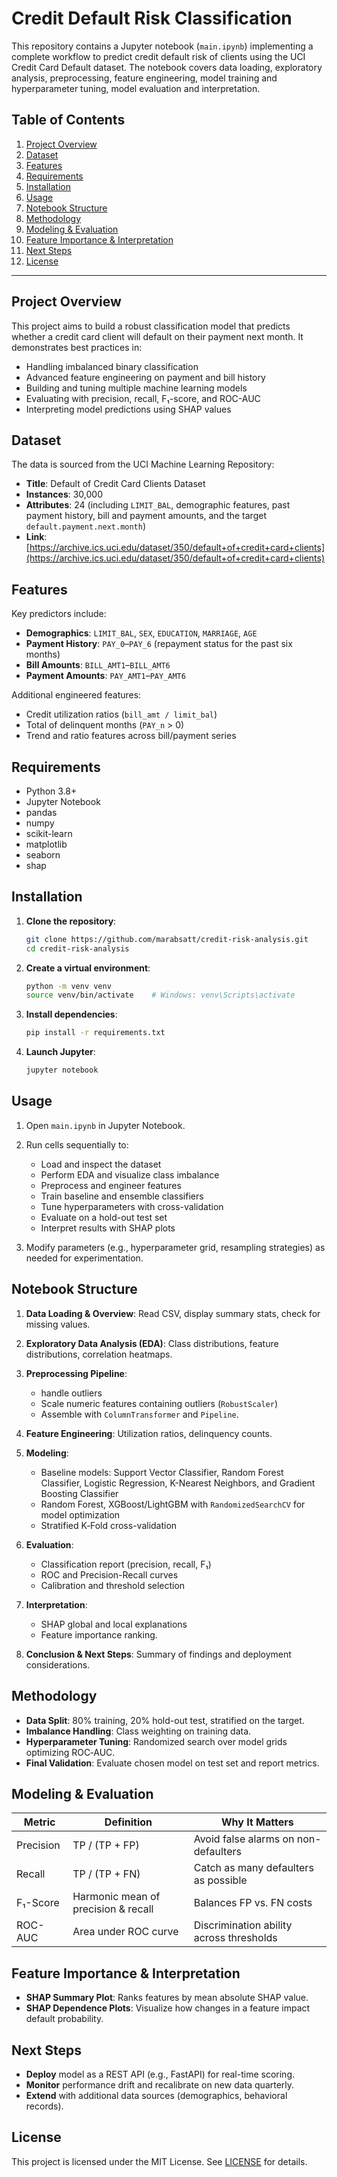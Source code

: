 # Credit Default Risk Classification

This repository contains a Jupyter notebook (`main.ipynb`) implementing a complete workflow to predict credit default risk of clients using the UCI Credit Card Default dataset. The notebook covers data loading, exploratory analysis, preprocessing, feature engineering, model training and hyperparameter tuning, model evaluation and interpretation.

## Table of Contents

1. [Project Overview](#project-overview)
2. [Dataset](#dataset)
3. [Features](#features)
4. [Requirements](#requirements)
5. [Installation](#installation)
6. [Usage](#usage)
7. [Notebook Structure](#notebook-structure)
8. [Methodology](#methodology)
9. [Modeling & Evaluation](#modeling--evaluation)
10. [Feature Importance & Interpretation](#feature-importance--interpretation)
11. [Next Steps](#next-steps)
12. [License](#license)

---

## Project Overview

This project aims to build a robust classification model that predicts whether a credit card client will default on their payment next month. It demonstrates best practices in:

* Handling imbalanced binary classification
* Advanced feature engineering on payment and bill history
* Building and tuning multiple machine learning models
* Evaluating with precision, recall, F₁-score, and ROC-AUC
* Interpreting model predictions using SHAP values

## Dataset

The data is sourced from the UCI Machine Learning Repository:

* **Title**: Default of Credit Card Clients Dataset
* **Instances**: 30,000
* **Attributes**: 24 (including `LIMIT_BAL`, demographic features, past payment history, bill and payment amounts, and the target `default.payment.next.month`)
* **Link**: [https://archive.ics.uci.edu/dataset/350/default+of+credit+card+clients](https://archive.ics.uci.edu/dataset/350/default+of+credit+card+clients)

## Features

Key predictors include:

* **Demographics**: `LIMIT_BAL`, `SEX`, `EDUCATION`, `MARRIAGE`, `AGE`
* **Payment History**: `PAY_0`–`PAY_6` (repayment status for the past six months)
* **Bill Amounts**: `BILL_AMT1`–`BILL_AMT6`
* **Payment Amounts**: `PAY_AMT1`–`PAY_AMT6`

Additional engineered features:

* Credit utilization ratios (`bill_amt / limit_bal`)
* Total of delinquent months (`PAY_n` > 0)
* Trend and ratio features across bill/payment series

## Requirements

* Python 3.8+
* Jupyter Notebook
* pandas
* numpy
* scikit-learn
* matplotlib
* seaborn
* shap

## Installation

1. **Clone the repository**:

   ```bash
   git clone https://github.com/marabsatt/credit-risk-analysis.git
   cd credit-risk-analysis
   ```

2. **Create a virtual environment**:

   ```bash
   python -m venv venv
   source venv/bin/activate    # Windows: venv\Scripts\activate
   ```

3. **Install dependencies**:

   ```bash
   pip install -r requirements.txt
   ```

4. **Launch Jupyter**:

   ```bash
   jupyter notebook
   ```

## Usage

1. Open `main.ipynb` in Jupyter Notebook.

2. Run cells sequentially to:

   * Load and inspect the dataset
   * Perform EDA and visualize class imbalance
   * Preprocess and engineer features
   * Train baseline and ensemble classifiers
   * Tune hyperparameters with cross-validation
   * Evaluate on a hold-out test set
   * Interpret results with SHAP plots

3. Modify parameters (e.g., hyperparameter grid, resampling strategies) as needed for experimentation.

## Notebook Structure

1. **Data Loading & Overview**: Read CSV, display summary stats, check for missing values.
2. **Exploratory Data Analysis (EDA)**: Class distributions, feature distributions, correlation heatmaps.
3. **Preprocessing Pipeline**:

   * handle outliers
   * Scale numeric features containing outliers (`RobustScaler`)
   * Assemble with `ColumnTransformer` and `Pipeline`.

4. **Feature Engineering**: Utilization ratios, delinquency counts.
5. **Modeling**:

   * Baseline models: Support Vector Classifier, Random Forest Classifier, Logistic Regression, K-Nearest Neighbors, and Gradient Boosting Classifier
   * Random Forest, XGBoost/LightGBM with `RandomizedSearchCV` for model optimization
   * Stratified K‑Fold cross-validation

6. **Evaluation**:

   * Classification report (precision, recall, F₁)
   * ROC and Precision-Recall curves
   * Calibration and threshold selection

7. **Interpretation**:

   * SHAP global and local explanations
   * Feature importance ranking.

8. **Conclusion & Next Steps**: Summary of findings and deployment considerations.

## Methodology

* **Data Split**: 80% training, 20% hold-out test, stratified on the target.
* **Imbalance Handling**: Class weighting on training data.
* **Hyperparameter Tuning**: Randomized search over model grids optimizing ROC‑AUC.
* **Final Validation**: Evaluate chosen model on test set and report metrics.

## Modeling & Evaluation

| Metric    | Definition                          | Why It Matters                           |
| --------- | ----------------------------------- | ---------------------------------------- |
| Precision | TP / (TP + FP)                      | Avoid false alarms on non-defaulters     |
| Recall    | TP / (TP + FN)                      | Catch as many defaulters as possible     |
| F₁-Score  | Harmonic mean of precision & recall | Balances FP vs. FN costs                 |
| ROC-AUC   | Area under ROC curve                | Discrimination ability across thresholds |

## Feature Importance & Interpretation

* **SHAP Summary Plot**: Ranks features by mean absolute SHAP value.
* **SHAP Dependence Plots**: Visualize how changes in a feature impact default probability.

## Next Steps

* **Deploy** model as a REST API (e.g., FastAPI) for real-time scoring.
* **Monitor** performance drift and recalibrate on new data quarterly.
* **Extend** with additional data sources (demographics, behavioral records).

## License

This project is licensed under the MIT License. See [LICENSE](LICENSE) for details.
